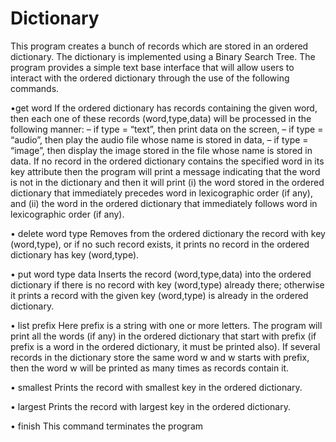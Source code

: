# Dictionary
This program creates a bunch of records which are stored in an ordered dictionary. The dictionary is implemented using a Binary Search Tree. 
The program provides a simple text base interface that will allow users to interact with
the ordered dictionary through the use of the following commands. 

•get word
If the ordered dictionary has records containing the given word, then each one of these records
(word,type,data) will be processed in the following manner:
– if type = “text”, then print data on the screen,
– if type = “audio”, then play the audio file whose name is stored in data,
– if type = “image”, then display the image stored in the file whose name is stored in data.
If no record in the ordered dictionary contains the specified word in its key attribute then
the program will print a message indicating that the word is not in the dictionary and then
it will print (i) the word stored in the ordered dictionary that immediately precedes word
in lexicographic order (if any), and (ii) the word in the ordered dictionary that immediately
follows word in lexicographic order (if any).


• delete word type
Removes from the ordered dictionary the record with key (word,type), or if no such record
exists, it prints no record in the ordered dictionary has key (word,type).


• put word type data
Inserts the record (word,type,data) into the ordered dictionary if there is no record with key
(word,type) already there; otherwise it prints a record with the given key (word,type) is already in the ordered dictionary.


• list prefix
Here prefix is a string with one or more letters. The program will print all the words (if
any) in the ordered dictionary that start with prefix (if prefix is a word in the ordered
dictionary, it must be printed also). If several records in the dictionary store the same word w
and w starts with prefix, then the word w will be printed as many times as records contain it.

• smallest
Prints the record with smallest key in the ordered dictionary. 


• largest
Prints the record with largest key in the ordered dictionary. 


• finish
This command terminates the program
